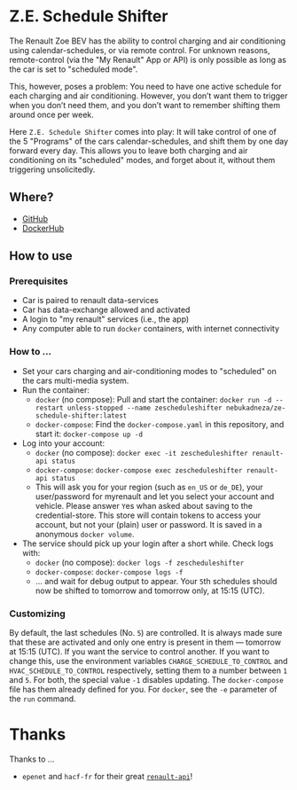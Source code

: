 # Z.E. Schedule Shifter

The Renault Zoe BEV has the ability to control charging and air conditioning
using calendar-schedules, or via remote control. For unknown reasons,
remote-control (via the "My Renault" App or API) is only possible as long as
the car is set to "scheduled mode".

This, however, poses a problem: You need to have one active schedule for each
charging and air conditioning. However, you don’t want them to trigger when you
don’t need them, and you don’t want to remember shifting them around once per
week.

Here `Z.E. Schedule Shifter` comes into play: It will take control of one of
the 5 "Programs" of the cars calendar-schedules, and shift them by one day
forward every day. This allows you to leave both charging and air conditioning
on its "scheduled" modes, and forget about it, without them triggering
unsolicitedly.

## Where?
* [GitHub](https://github.com/Nebukadneza/ze-schedule-shifter)
* [DockerHub](https://hub.docker.com/r/nebukadneza/ze-schedule-shifter)

## How to use
### Prerequisites
* Car is paired to renault data-services
* Car has data-exchange allowed and activated
* A login to "my renault" services (i.e., the app)
* Any computer able to run `docker` containers, with internet connectivity

### How to …
* Set your cars charging and air-conditioning modes to "scheduled" on the cars multi-media system.
* Run the container:
  * `docker` (no compose): Pull and start the container: `docker run -d --restart unless-stopped --name zescheduleshifter nebukadneza/ze-schedule-shifter:latest`
  * `docker-compose`: Find the `docker-compose.yaml` in this repository, and start it: `docker-compose up -d`
* Log into your account:
  * `docker` (no compose): `docker exec -it zescheduleshifter renault-api status`
  * `docker-compose`: `docker-compose exec zescheduleshifter renault-api status`
  * This will ask you for your region (such as `en_US` or `de_DE`), your user/password for myrenault and let you select your account and vehicle. Please answer `Y`es whan asked about saving to the credential-store. This store will contain tokens to access your account, but not your (plain) user or password. It is saved in a anonymous `docker volume`.
* The service should pick up your login after a short while. Check logs with:
  * `docker` (no compose): `docker logs -f zescheduleshifter`
  * `docker-compose`: `docker-compose logs -f`
  * … and wait for debug output to appear. Your `5`th schedules should now be shifted to tomorrow and tomorrow only, at 15:15 (UTC).

### Customizing
By default, the last schedules (No. `5`) are controlled. It is always made sure
that these are activated and only one entry is present in them — tomorrow at
15:15 (UTC). If you want the service to control another. If you want to change
this, use the environment variables `CHARGE_SCHEDULE_TO_CONTROL` and
`HVAC_SCHEDULE_TO_CONTROL` respectively, setting them to a number between `1`
and `5`. For both, the special value `-1` disables updating. The
`docker-compose` file has them already defined for you. For `docker`, see the
`-e` parameter of the `run` command.

# Thanks
Thanks to …
* `epenet` and `hacf-fr` for their great [`renault-api`](https://github.com/hacf-fr/renault-api)!
